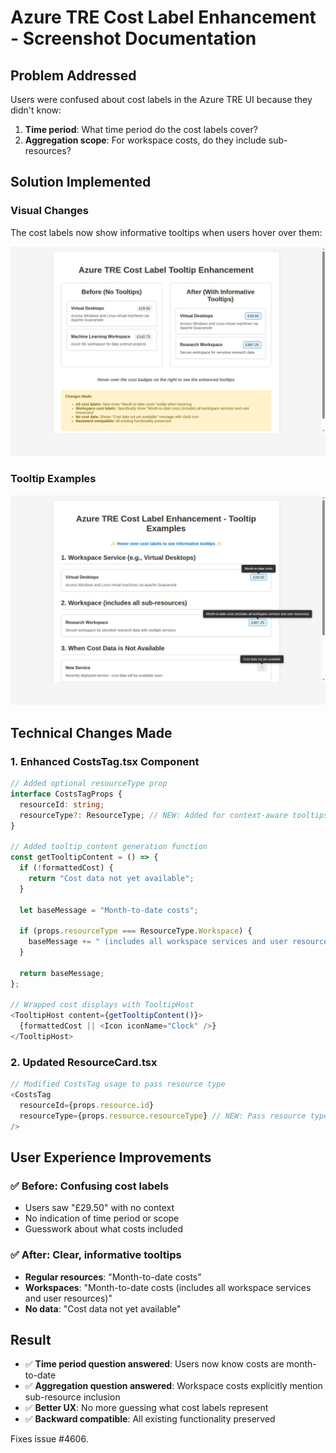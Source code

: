 # Azure TRE Cost Label Enhancement - Screenshot Documentation

## Problem Addressed
Users were confused about cost labels in the Azure TRE UI because they didn't know:
1. **Time period**: What time period do the cost labels cover?
2. **Aggregation scope**: For workspace costs, do they include sub-resources?

## Solution Implemented

### Visual Changes
The cost labels now show informative tooltips when users hover over them:

![Before and After Comparison](cost-tooltip-demo.png)

### Tooltip Examples
![Tooltip Examples](cost-tooltip-demo-with-tooltips.png)

## Technical Changes Made

### 1. Enhanced CostsTag.tsx Component
```typescript
// Added optional resourceType prop
interface CostsTagProps {
  resourceId: string;
  resourceType?: ResourceType; // NEW: Added for context-aware tooltips
}

// Added tooltip content generation function
const getTooltipContent = () => {
  if (!formattedCost) {
    return "Cost data not yet available";
  }

  let baseMessage = "Month-to-date costs";
  
  if (props.resourceType === ResourceType.Workspace) {
    baseMessage += " (includes all workspace services and user resources)";
  }
  
  return baseMessage;
};

// Wrapped cost displays with TooltipHost
<TooltipHost content={getTooltipContent()}>
  {formattedCost || <Icon iconName="Clock" />}
</TooltipHost>
```

### 2. Updated ResourceCard.tsx
```typescript
// Modified CostsTag usage to pass resource type
<CostsTag 
  resourceId={props.resource.id} 
  resourceType={props.resource.resourceType} // NEW: Pass resource type
/>
```

## User Experience Improvements

### ✅ Before: Confusing cost labels
- Users saw "£29.50" with no context
- No indication of time period or scope
- Guesswork about what costs included

### ✅ After: Clear, informative tooltips
- **Regular resources**: "Month-to-date costs"
- **Workspaces**: "Month-to-date costs (includes all workspace services and user resources)"
- **No data**: "Cost data not yet available"

## Result
- ✅ **Time period question answered**: Users now know costs are month-to-date
- ✅ **Aggregation question answered**: Workspace costs explicitly mention sub-resource inclusion  
- ✅ **Better UX**: No more guessing what cost labels represent
- ✅ **Backward compatible**: All existing functionality preserved

Fixes issue #4606.